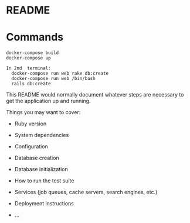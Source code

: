 # README

# Commands
```
docker-compose build
docker-compose up

In 2nd  terminal: 
  docker-compose run web rake db:create
  docker-compose run web /bin/bash
  rails db:create
```

This README would normally document whatever steps are necessary to get the
application up and running.

Things you may want to cover:

* Ruby version

* System dependencies

* Configuration

* Database creation

* Database initialization

* How to run the test suite

* Services (job queues, cache servers, search engines, etc.)

* Deployment instructions

* ...
